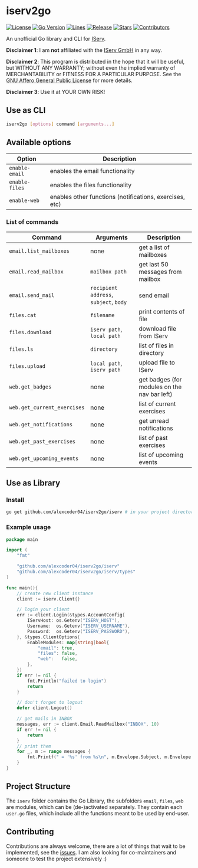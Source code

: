 
# iserv2go

[![License](https://img.shields.io/github/license/alexcoder04/iserv2go)](https://github.com/alexcoder04/iserv2go/blob/main/LICENSE)
[![Go Version](https://img.shields.io/github/go-mod/go-version/alexcoder04/iserv2go)](https://github.com/alexcoder04/iserv2go/blob/main/go.mod)
[![Lines](https://img.shields.io/tokei/lines/github/alexcoder04/iserv2go?label=lines)](https://github.com/alexcoder04/iserv2go/pulse)
[![Release](https://img.shields.io/github/v/release/alexcoder04/iserv2go?display_name=tag&sort=semver)](https://github.com/alexcoder04/iserv2go/releases/latest)
[![Stars](https://img.shields.io/github/stars/alexcoder04/iserv2go)](https://github.com/alexcoder04/iserv2go/stargazers)
[![Contributors](https://img.shields.io/github/contributors-anon/alexcoder04/iserv2go)](https://github.com/alexcoder04/iserv2go/graphs/contributors)


An unofficial Go library and CLI for [IServ](https://iserv.eu/).

**Disclaimer 1**: I am **not** affiliated with the [IServ GmbH](https://iserv.eu/) in any way.

**Disclaimer 2**: This program is distributed in the hope that it will be useful, but WITHOUT ANY WARRANTY; without even the implied warranty of MERCHANTABILITY or FITNESS FOR A PARTICULAR PURPOSE. See the [GNU Affero General Public License](./LICENSE) for more details.

**Disclaimer 3**: Use it at YOUR OWN RISK!

## Use as CLI

```sh
iserv2go [options] command [arguments...]
```

## Available options

|Option|Description|
|---|---|
|`enable-email`|enables the email functionality|
|`enable-files`|enables the files functionality|
|`enable-web`|enables other functions (notifications, exercises, etc)|

### List of commands

|Command|Arguments|Description|
|---|---|---|
|`email.list_mailboxes`|none|get a list of mailboxes|
|`email.read_mailbox`|`mailbox path`|get last 50 messages from mailbox|
|`email.send_mail`|`recipient address`, `subject`, `body`|send email|
|`files.cat`|`filename`|print contents of file|
|`files.download`|`iserv path`, `local path`|download file from IServ|
|`files.ls`|`directory`|list of files in directory|
|`files.upload`|`local path`, `iserv path`|upload file to IServ|
|`web.get_badges`|none|get badges (for modules on the nav bar left)|
|`web.get_current_exercises`|none|list of current exercises|
|`web.get_notifications`|none|get unread notifications|
|`web.get_past_exercises`|none|list of past exercises|
|`web.get_upcoming_events`|none|list of upcoming events|

## Use as Library

### Install

```sh
go get github.com/alexcoder04/iserv2go/iserv # in your project directory
```

### Example usage

```go
package main

import (
    "fmt"

    "github.com/alexcoder04/iserv2go/iserv"
    "github.com/alexcoder04/iserv2go/iserv/types"
)

func main(){
    // create new client instance
    client := iserv.Client{}

    // login your client
    err := client.Login(&types.AccountConfig{
		IServHost: os.Getenv("ISERV_HOST"),
		Username:  os.Getenv("ISERV_USERNAME"),
		Password:  os.Getenv("ISERV_PASSWORD"),
	}, &types.ClientOptions{
		EnableModules: map[string]bool{
			"email": true,
			"files": false,
			"web":   false,
		},
	})
    if err != nil {
        fmt.Println("failed to login")
        return
    }

    // don't forget to logout
    defer client.Logout()

    // get mails in INBOX
    messages, err := client.Email.ReadMailbox("INBOX", 10)
    if err != nil {
        return
    }
    // print them
    for _, m := range messages {
        fmt.Printf(" = '%s' from %s\n", m.Envelope.Subject, m.Envelope.Sender[0].Address())
    }
}
```

## Project Structure

The `iserv` folder contains the Go Library, the subfolders `email`, `files`, `web` are modules, which can be (de-)activated separately.
They contain each `user.go` files, which include all the functions meant to be used by end-user.

## Contributing

Contributions are always welcome, there are a lot of things that wait to be implemented, see the [issues](https://github.com/alexcoder04/iserv2go/issues).
I am also looking for co-maintainers and someone to test the project extensively :)
